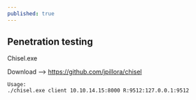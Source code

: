 ```yaml
---
published: true
---
```

## Penetration testing


Chisel.exe

Download --> https://github.com/jpillora/chisel

```
Usage:
./chisel.exe client 10.10.14.15:8000 R:9512:127.0.0.1:9512
```
